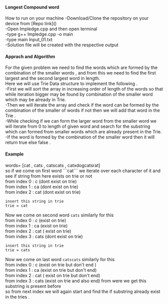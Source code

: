 <h4>Longest Compound word</h4>
How to run on your machine 
-Download/Clone the repository on your device from [Repo link]()</br>
-Open Impledge.cpp and then open terminal </br>
-type g++ Impledge.cpp -o main </br>
-type main Input_01.txt </br>
-Solution file will be created with the respective output </br>

<h4>Apprach and Algorithm </h4>
For the given problem we need to find the words which are formed by the combination of the smaller words , and from this we need to find the first largest and the second largest word in length. </br>
Here we will use Trie Data structure to implement the following .</br>
-First we will sort the array in increasing order of length of the words so that while iteration bigger may be found by combination of the smaller word which may be already in Trie. </br>
-Then we will iterate the array and check if the word can be formed by the combination of the smaller of words if not then we will add that word in the Trie .</br>
-While checking if we can form the larger word from the smaller word we will iterate from 0 to length of given word and search for the substring which can formed from smaller words which are already present in the Trie. </br>
-If the word is formed by the combination of the smaller word then it will return true else false .</br>

<h4>Example</h4>
words= [cat , cats , catscats , catxdogcatsrat]</br>
so if we come on first word ```cat``` we iterate over each character of it and see if string from here exists on trie or not </br>
    from index 0 : c (dont exist on trie)</br>
    from index 1 : ca (dont exist on trie)</br>
    from index 2 : cat (dont exist on trie)</br>

    insert this string in trie 
    trie = cat
    
Now we come on second word ```cats``` similarly for this </br>
    from index 0 : c (exist on trie) </br>
    from index 1 : ca (exist on trie) </br>
    from index 2 : cat ( exist on trie) </br>
    from index 3 : cats (dont exist on trie) </br>

    insert this string in trie
    trie = cats
    

Now we come on last word ```catscats``` similarly for this </br>
  from index 0 : c (exist on trie but don't end ) </br>
    from index 1 : ca (exist on trie but don't end) </br>
    from index 2 : cat ( exist on trie but don't end) </br>
    from index 3 : cats (exist on trie and also end) from were we get this substring is present before  
    so from next index we will again start and find the if substring already exist in the tries .
